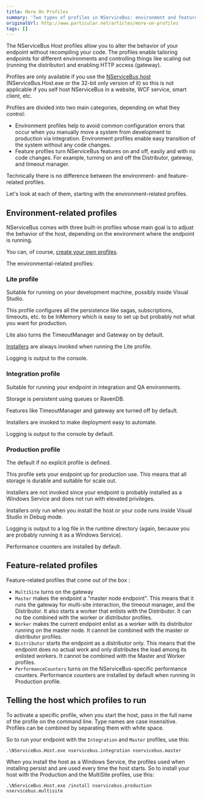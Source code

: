 ```yaml
---
title: More On Profiles
summary: 'Two types of profiles in NServiceBus: environment and feature.'
originalUrl: http://www.particular.net/articles/more-on-profiles
tags: []
---
```


The NServiceBus Host profiles allow you to alter the behavior of your endpoint without recompiling your code. The profiles enable tailoring endpoints for different environments and controlling things like scaling out (running the distributor) and enabling HTTP access (gateway).

 Profiles are only available if you use the [NServiceBus host](the-nservicebus-host.md) (NServiceBus.Host.exe or the 32-bit only version of it) so this is not applicable if you self host NServiceBus in a website, WCF service, smart client, etc.

Profiles are divided into two main categories, depending on what they control:

-   Environment profiles help to avoid common configuration errors that occur when you manually move a system from development to production via integration. Environment profiles enable easy transition of the system without any code changes.
-   Feature profiles turn NServiceBus features on and off, easily and with no code changes. For example, turning on and off the Distributor, gateway, and timeout manager.

Technically there is no difference between the environment- and feature-related profiles.

Let's look at each of them, starting with the environment-related profiles.

Environment-related profiles
----------------------------

NServiceBus comes with three built-in profiles whose main goal is to adjust the behavior of the host, depending on the environment where the endpoint is running.

You can, of course, [create your own profiles](profiles-for-nservicebus-host.md).

The environmental-related profiles:


### Lite profile 

Suitable for running on your development machine, possibly inside Visual Studio.

This profile configures all the persistence like sagas, subscriptions, timeouts, etc. to be InMemory which is easy to set up but probably not what you want for production.

Lite also turns the TimeoutManager and Gateway on by default.

[Installers](http://andreasohlund.net/2012/01/26/installers-in-nservicebus-3-0/) are always invoked when running the Lite profile.

Logging is output to the console.

### Integration profile 

Suitable for running your endpoint in integration and QA environments.

Storage is persistent using queues or RavenDB.

Features like TimeoutManager and gateway are turned off by default.

Installers are invoked to make deployment easy to automate.

Logging is output to the console by default.

### Production profile 

The default if no explicit profile is defined.

This profile sets your endpoint up for production use. This means that all storage is durable and suitable for scale out.

Installers are not invoked since your endpoint is probably installed as a Windows Service and does not run with elevated privileges.

Installers only run when you install the host or your code runs inside Visual Studio in Debug mode.

Logging is output to a log file in the runtime directory (again, because you are probably running it as a Windows Service).

Performance counters are installed by default.

Feature-related profiles
------------------------

Feature-related profiles that come out of the box :

-   `MultiSite` turns on the gateway
-   `Master` makes the endpoint a "master node endpoint". This means that it runs the gateway for multi-site interaction, the timeout manager, and the Distributor. It also starts a worker that enlists with the Distributor. It can no tbe combined with the worker or distributor profiles.</span>
-   `Worker` makes the current endpoint enlist as a worker with its distributor running on the master node. It cannot be combined with the master or distributor profiles.
-   `Distributor` starts the endpoint as a distributor only. This means that the endpoint does no actual work and only distributes the load among its enlisted workers. It cannot be combined with the Master and Worker profiles.
-   `PerformanceCounters` turns on the NServiceBus-specific performance counters. Performance counters are installed by default when running in Production profile.

Telling the host which profiles to run
--------------------------------------

To activate a specific profile, when you start the host, pass in the full name of the profile on the command line. Type names are case insensitive. Profiles can be combined by separating them with white space.

So to run your endpoint with the `Integration` and `Master` profiles, use this:

    .\NServiceBus.Host.exe nservicebus.integration nservicebus.master

When you install the host as a Windows Service, the profiles used when installing persist and are used every time the host starts. So to install your host with the Production and the MultiSite profiles, use this:

    .\NServiceBus.Host.exe /install nservicebus.production nservicebus.multisite

